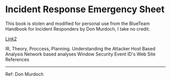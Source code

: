 # Incident Response Emergency Sheet
This book is stolen and modified for personal use from the BlueTeam Handbook for Incident Responders by Don Murdoch, I take no credit.


[Link2](./Networks/Basics.md)

IR, Theory, Proccess, Planning.
Understanding the Attacker
Host Based Analysis
Network based analyses
Window Security Event ID's
Web Site References

___
Ref: Don Murdoch
